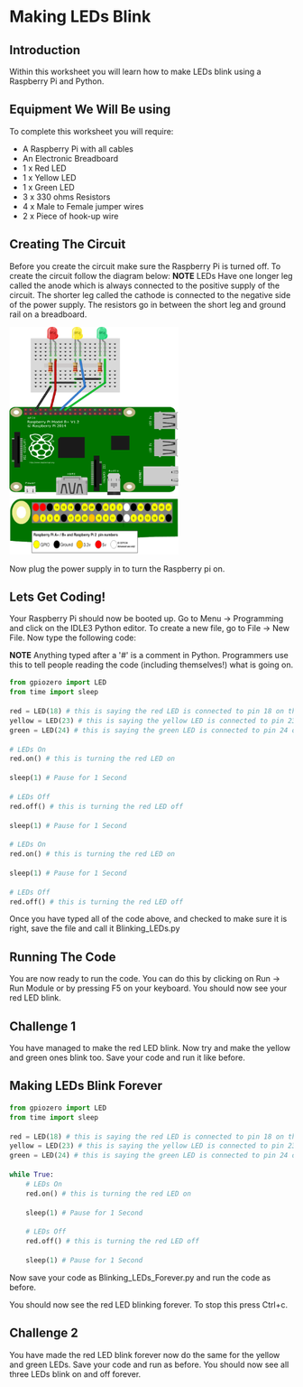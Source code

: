# Making LEDs Blink

## Introduction
Within this worksheet you will learn how to make LEDs blink using a Raspberry Pi and Python.

## Equipment We Will Be using
To complete this worksheet you will require:
* A Raspberry Pi with all cables
* An Electronic Breadboard
* 1 x Red LED
* 1 x Yellow LED
* 1 x Green LED
* 3 x 330 ohms Resistors
* 4 x Male to Female jumper wires
* 2 x Piece of hook-up wire

## Creating The Circuit
Before you create the circuit make sure the Raspberry Pi is turned off.
To create the circuit follow the diagram below:
**NOTE** LEDs Have one longer leg called the anode which is always connected to the positive supply of the circuit. The shorter leg called the cathode is connected to the negative side of the power supply. The resistors go in between the short leg and ground rail on a breadboard.

<img src = "Images/LEDs.png" width = "300px" height = "300px" />
<img src = "Images/Pin_numbers.png" width = "300px" height = "100px" />

Now plug the power supply in to turn the Raspberry pi on.

## Lets Get Coding!
Your Raspberry Pi should now be booted up. Go to Menu -> Programming and click on the IDLE3 Python editor. To create a new file, go to File -> New File. Now type the following code:

**NOTE** Anything typed after a '#' is a comment in Python. Programmers use this to tell people reading the code (including themselves!) what is going on.

```python
from gpiozero import LED
from time import sleep

red = LED(18) # this is saying the red LED is connected to pin 18 on the raspberry pi
yellow = LED(23) # this is saying the yellow LED is connected to pin 23 on the raspberry pi
green = LED(24) # this is saying the green LED is connected to pin 24 on the raspberry pi

# LEDs On
red.on() # this is turning the red LED on

sleep(1) # Pause for 1 Second

# LEDs Off
red.off() # this is turning the red LED off

sleep(1) # Pause for 1 Second

# LEDs On
red.on() # this is turning the red LED on

sleep(1) # Pause for 1 Second

# LEDs Off
red.off() # this is turning the red LED off
```

Once you have typed all of the code above, and checked to make sure it is right, save the file and call it Blinking_LEDs.py

## Running The Code
You are now ready to run the code. You can do this by clicking on Run -> Run Module or by pressing F5 on your keyboard. You should now see your red LED blink.

## Challenge 1
You have managed to make the red LED blink. Now try and make the yellow and green ones blink too. Save your code and run it like before.

## Making LEDs Blink Forever
```python
from gpiozero import LED
from time import sleep

red = LED(18) # this is saying the red LED is connected to pin 18 on the raspberry pi
yellow = LED(23) # this is saying the yellow LED is connected to pin 23 on the raspberry pi
green = LED(24) # this is saying the green LED is connected to pin 24 on the raspberry pi

while True:
    # LEDs On
    red.on() # this is turning the red LED on

    sleep(1) # Pause for 1 Second

    # LEDs Off
    red.off() # this is turning the red LED off

    sleep(1) # Pause for 1 Second
```

Now save your code as Blinking_LEDs_Forever.py and run the code as before.

You should now see the red LED blinking forever. To stop this press Ctrl+c.

## Challenge 2
You have made the red LED blink forever now do the same for the yellow and green LEDs. Save your code and run as before. You should now see all three LEDs blink on and off forever.
